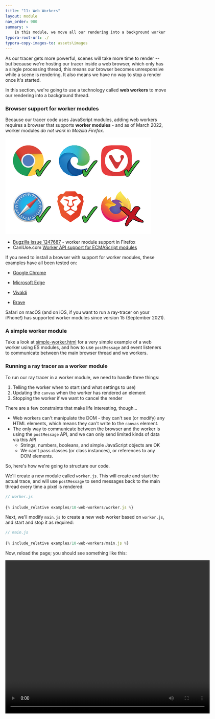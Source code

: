 ```yaml
---
title: "11: Web Workers"
layout: module
nav_order: 900
summary: >
    In this module, we move all our rendering into a background worker process so that our browser doesn't become unresponsive while a scene is rendering.
typora-root-url: ./
typora-copy-images-to: assets\images
---
```


As our tracer gets more powerful, scenes will take more time to render -- but because we're hosting our tracer inside a web browser, which only has a single processing thread, this means our browser becomes unresponsive while a scene is rendering. It also means we have no way to stop a render once it's started.

In this section, we're going to use a technology called **web workers** to move our rendering into a background thread.

### Browser support for worker modules

Because our tracer code uses JavaScript modules, adding web workers requires a browser that supports **worker modules** - and as of March 2022, worker modules *do not work in Mozilla Firefox.*

![image-20220321141006404](./assets/images/image-20220321141006404.png)

* [Bugzilla issue 1247687](https://bugzilla.mozilla.org/show_bug.cgi?id=1247687) - worker module support in Firefox
* CanIUse.com [Worker API support for ECMAScript modules](https://caniuse.com/mdn-api_worker_worker_ecmascript_modules)

If you need to install a browser with support for worker modules, these examples have all been tested on:

* [Google Chrome](https://www.google.com/chrome/) 

* [Microsoft Edge](https://www.microsoft.com/en-us/edge) 

* [Vivaldi](https://vivaldi.com/)

* [Brave](https://brave.com/)

Safari on macOS (and on iOS, if you want to run a ray-tracer on your iPhone!) has supported worker modules since version 15 (September 2021).

### A simple worker module

Take a look at [simple-worker.html](examples/11-web-workers/simple-worker/index.html) for a very simple example of a web worker using ES modules, and how to use `postMessage` and event listeners to communicate between the main browser thread and we workers.

### Running a ray tracer as a worker module

To run our ray tracer in a worker module, we need to handle three things:

1. Telling the worker when to start (and what settings to use)
2. Updating the `canvas` when the worker has rendered an element
3. Stopping the worker if we want to cancel the render

There are a few constraints that make life interesting, though...

* Web workers can't manipulate the DOM - they can't see (or modify) any HTML elements, which means they can't write to the `canvas` element.
* The only way to communicate between the browser and the worker is using the `postMessage` API, and we can only send limited kinds of data via this API
  * Strings, numbers, booleans, and simple JavaScript objects are OK
  * We can't pass classes (or class instances), or references to any DOM elements.

So, here's how we're going to structure our code.

We'll create a new module called `worker.js`. This will create and start the actual trace, and will use `postMessage` to send messages back to the main thread every time a pixel is rendered:

```javascript
// worker.js

{% include_relative examples/10-web-workers/worker.js %}
```

Next, we'll modify `main.js` to create a new web worker based on `worker.js`, and start and stop it as required:

 ```javascript
 // main.js
 
 {% include_relative examples/10-web-workers/main.js %}
 ```

Now, reload the page; you should see something like this:

<video src="assets/videos/progressive-rendering-example.mp4" style="width: 640px; height: 480px;" />

The good news is that it's definitely rendering on a background thread, and we can cancel the render without having to shut down our browser. The bad new is that our render time has gone from 0.8 seconds to nearly 30 seconds... which is *terrible*! This was supposed to be a performance optimisation, right?

But take a look in the browser's console log:

```
Render completed in 0.734 seconds
```

That message is coming from the `Tracer` itself... so what's going on?

The answer is: we're using the web worker API in a *really* inefficient way. 

The tracer is taking 0.7 seconds to rip through the entire scene and render every pixel... and for every one of those pixels, it's posting a message to the foreground thread saying "hey, I just rendered pixel (3,4) - it's red!"

Internally, the browser pushes all those message into a queue, and then processes them as fast as it can.  So after 0.7 seconds, our tracer has rendered the entire scene, and pushed a few hundred thousand messages onto the queue -- one for every rendered pixel. The delay isn't the renderer itself; we're waiting for the browser to dequeue, unpack, and render several hundred thousand messages.

In the next module, we'll look at a much more efficient way to pass rendered data from the worker back to the main browser thread.









